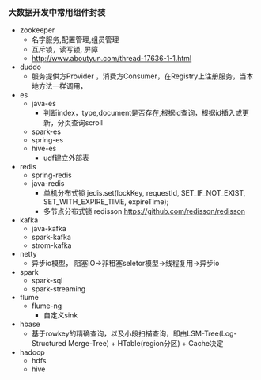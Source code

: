 ### 大数据开发中常用组件封装
- zookeeper
    - 名字服务,配置管理,组员管理
    - 互斥锁，读写锁, 屏障
    - http://www.aboutyun.com/thread-17636-1-1.html
- duddo
    - 服务提供方Provider ，消费方Consumer，在Registry上注册服务，当本地方法一样调用，    
- es
  - java-es
    - 判断index，type,document是否存在,根据id查询，根据id插入或更新，分页查询scroll
  - spark-es
  - spring-es
  - hive-es
    - udf建立外部表
- redis
  - spring-redis
  - java-redis
    - 单机分布式锁 jedis.set(lockKey, requestId, SET_IF_NOT_EXIST, SET_WITH_EXPIRE_TIME, expireTime);
    - 多节点分布式锁 redisson  https://github.com/redisson/redisson
- kafka
  - java-kafka
  - spark-kafka
  - strom-kafka
- netty
  - 异步io模型，   阻塞IO→非租塞seletor模型→线程复用→异步io
- spark
  - spark-sql
  - spark-streaming
- flume 
  - flume-ng
    - 自定义sink 
- hbase
  - 基于rowkey的精确查询，以及小段扫描查询，即由LSM-Tree(Log-Structured Merge-Tree) + HTable(region分区) + Cache决定     
- hadoop
    - hdfs
    - hive